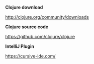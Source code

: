 **Clojure download**

http://clojure.org/community/downloads

**Clojure source code**

https://github.com/clojure/clojure

**IntelliJ Plugin**

https://cursive-ide.com/
